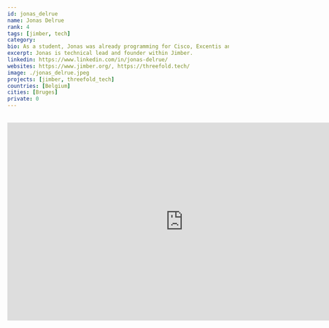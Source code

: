 ```yaml
---
id: jonas_delrue
name: Jonas Delrue
rank: 4
tags: [jimber, tech]
category:
bio: As a student, Jonas was already programming for Cisco, Excentis and other IT firms. During his professional career, Jonas had various positions from developer over team leader to CTO of Artilium, leading a team of 40 developers and testers. Right now Jonas is technical lead and founder within Jimber.
excerpt: Jonas is technical lead and founder within Jimber.
linkedin: https://www.linkedin.com/in/jonas-delrue/
websites: https://www.jimber.org/, https://threefold.tech/
image: ./jonas_delrue.jpeg
projects: [jimber, threefold_tech]
countries: [Belgium]
cities: [Bruges]
private: 0
---
```


<BR>

<iframe src="https://player.vimeo.com/video/413268925" width="800" height="450" frameborder="0" allow="autoplay; fullscreen" allowfullscreen></iframe>

<BR>
